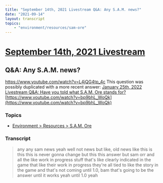 ```yaml
---
title: "September 14th, 2021 Livestream Q&A: Any S.A.M. news?"
date: "2021-09-14"
layout: transcript
topics:
    - "environment/resources/sam-ore"
---
```

# [September 14th, 2021 Livestream](../2021-09-14.md)
## Q&A: Any S.A.M. news?
https://www.youtube.com/watch?v=L4jQG4tp_4c
This question was possibly duplicated with a more recent answer: [January 25th, 2022 Livestream Q&A: Have you told what S.A.M. Ore stands for?](./yt-bp9bhL_WoQk.md) [https://www.youtube.com/watch?v=bp9bhL_WoQk](https://www.youtube.com/watch?v=bp9bhL_WoQk)


### Topics
* [Environment > Resources > S.A.M. Ore](../topics/environment/resources/sam-ore.md)

### Transcript

> any any sam news yeah well not news but like, old news like this is this this is never gonna change but this this answer but sam orr and all the like work in progress stuff that's like clearly indicated in the game that like their work in progress they're all tied to like the story in the game and that's not coming until 1.0, bam that's going to be the answer until it works yeah until 1.0 yeah
